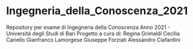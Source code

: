 # Ingegneria_della_Conoscenza_2021
Repository per esame di Ingegneria della Conoscenza Anno 2021 - Università degli Studi di Bari 
Progetto a cura di:
Regina Grimaldi
Cecilia Cariello
Gianfranco Lamorgese
Giuseppe Forziati
Alessandro Ciafardini
